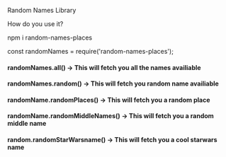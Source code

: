  Random Names Library

How do you use it?

npm i random-names-places

const randomNames = require('random-names-places');

#### randomNames.all() -> This will fetch you all the names availiable

#### randomNames.random() -> This will fetch you random name availiable

#### randomName.randomPlaces() -> This will fetch you a random place

#### randomName.randomMiddleNames() -> This will fetch you a random middle name

#### random.randomStarWarsname() -> This will fetch you a cool starwars name
